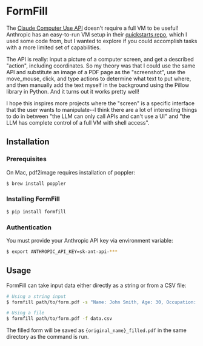 # FormFill

The [Claude Computer Use API](https://docs.anthropic.com/en/docs/build-with-claude/computer-use) doesn't require a full VM to be useful! Anthropic has an easy-to-run VM setup in their [quickstarts repo](https://github.com/anthropics/anthropic-quickstarts/tree/main/computer-use-demo), which I used some code from, but I wanted to explore if you could accomplish tasks with a more limited set of capabilities.

The API is really: input a picture of a computer screen, and get a described "action", including coordinates. So my theory was that I could use the same API and substitute an image of a PDF page as the "screenshot", use the move_mouse, click, and type actions to determine what text to put where, and then manually add the text myself in the background using the Pillow library in Python. And it turns out it works pretty well!

I hope this inspires more projects where the "screen" is a specific interface that the user wants to manipulate--I think there are a lot of interesting things to do in between "the LLM can only call APIs and can't use a UI" and "the LLM has complete control of a full VM with shell access".

## Installation

### Prerequisites

On Mac, pdf2image requires installation of poppler:
```bash
$ brew install poppler
```

### Installing FormFill

```bash
$ pip install formfill
```

### Authentication

You must provide your Anthropic API key via environment variable:
```bash
$ export ANTHROPIC_API_KEY=sk-ant-api-***
```

## Usage

FormFill can take input data either directly as a string or from a CSV file:

```bash
# Using a string input
$ formfill path/to/form.pdf -s "Name: John Smith, Age: 30, Occupation: Engineer"

# Using a file
$ formfill path/to/form.pdf -f data.csv
```

The filled form will be saved as `{original_name}_filled.pdf` in the same directory as the command is run.
